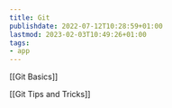 ```yaml
---
title: Git
publishdate: 2022-07-12T10:28:59+01:00
lastmod: 2023-02-03T10:49:26+01:00
tags: 
- app
---
```








[[Git Basics]]



[[Git Tips and Tricks]]



